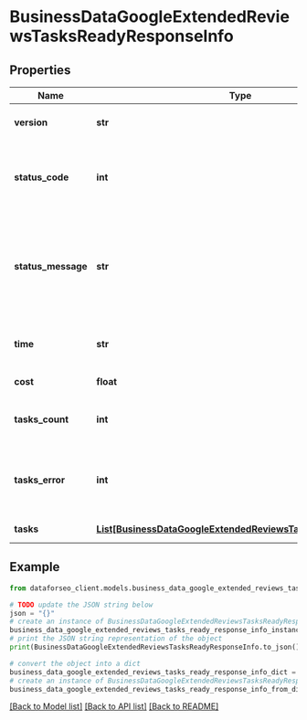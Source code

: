 # BusinessDataGoogleExtendedReviewsTasksReadyResponseInfo


## Properties

Name | Type | Description | Notes
------------ | ------------- | ------------- | -------------
**version** | **str** | the current version of the API | [optional] 
**status_code** | **int** | general status code you can find the full list of the response codes here | [optional] 
**status_message** | **str** | general informational message you can find the full list of general informational messages here | [optional] 
**time** | **str** | total execution time, seconds | [optional] 
**cost** | **float** | total tasks cost, USD | [optional] 
**tasks_count** | **int** | the number of tasks in the tasks array | [optional] 
**tasks_error** | **int** | the number of tasks in the tasks array returned with an error | [optional] 
**tasks** | [**List[BusinessDataGoogleExtendedReviewsTasksReadyTaskInfo]**](BusinessDataGoogleExtendedReviewsTasksReadyTaskInfo.md) | array of tasks | [optional] 

## Example

```python
from dataforseo_client.models.business_data_google_extended_reviews_tasks_ready_response_info import BusinessDataGoogleExtendedReviewsTasksReadyResponseInfo

# TODO update the JSON string below
json = "{}"
# create an instance of BusinessDataGoogleExtendedReviewsTasksReadyResponseInfo from a JSON string
business_data_google_extended_reviews_tasks_ready_response_info_instance = BusinessDataGoogleExtendedReviewsTasksReadyResponseInfo.from_json(json)
# print the JSON string representation of the object
print(BusinessDataGoogleExtendedReviewsTasksReadyResponseInfo.to_json())

# convert the object into a dict
business_data_google_extended_reviews_tasks_ready_response_info_dict = business_data_google_extended_reviews_tasks_ready_response_info_instance.to_dict()
# create an instance of BusinessDataGoogleExtendedReviewsTasksReadyResponseInfo from a dict
business_data_google_extended_reviews_tasks_ready_response_info_from_dict = BusinessDataGoogleExtendedReviewsTasksReadyResponseInfo.from_dict(business_data_google_extended_reviews_tasks_ready_response_info_dict)
```
[[Back to Model list]](../README.md#documentation-for-models) [[Back to API list]](../README.md#documentation-for-api-endpoints) [[Back to README]](../README.md)



